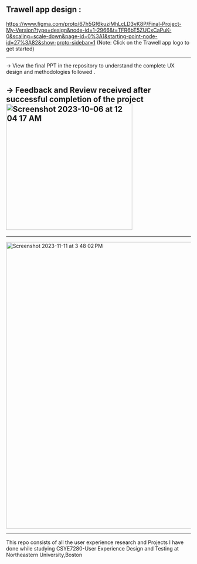 Trawell app design :
--------------------
https://www.figma.com/proto/67h5Gf6kuziMhLcLD3vK8P/Final-Project-My-Version?type=design&node-id=1-2966&t=TFR6bT5ZUCxCaPuK-0&scaling=scale-down&page-id=0%3A1&starting-point-node-id=27%3A82&show-proto-sidebar=1
(Note: Click on the Trawell app logo to get started)

--------------------------------------------------------------------------------------------------------------------------------------------------------------------------------

-> View the final PPT in the repository to understand the complete UX design and methodologies followed .

-> Feedback and Review received after successful completion of the project
<img width="344" alt="Screenshot 2023-10-06 at 12 04 17 AM" src="https://github.com/HemanthReddy10/User-Experience-Design-and-Testing/assets/99050861/b5ce36f6-dfad-4834-ae0d-bfa4fcc8a7d3">
--------------------------------------------------------------------------------------------------------------------------------------------------------------------------------

<hr>
<img width="782" alt="Screenshot 2023-11-11 at 3 48 02 PM" src="https://github.com/HemanthReddy10/User-Experience-Design-and-Testing/assets/99050861/a6103eac-6476-4323-ab05-e9d5db5ef327">


--------------------------------------------------------------------------------------------------------------------------------------------------------------------------------

This repo consists of all the user experience research 
and Projects I have done while studying 
CSYE7280-User Experience Design and Testing at Northeastern University,Boston



